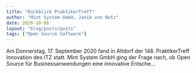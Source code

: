 ```yaml
---
title: "Rückblick PraktikerTreff"
author: "Mint System GmbH, Janik von Rotz"
date: 2020-10-06
layout: "blog/posts/posts"
tags: ["Open Source Software"]
---
```


Am Donnerstag, 17. September 2020 fand in Altdorf der 148. PraktikerTreff Innovation des ITZ statt. Mint System GmbH ging der Frage nach, ob Open Source für Businessanwendungen eine innovative Entsche...

